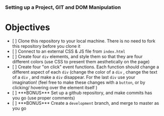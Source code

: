 ### Setting up a Project, GIT and DOM Manipulation 

<h1>Objectives</h1>
<ul>
    <li>[ ] Clone this repository to your local machine. There is no need to fork this repository before you clone it</li>
    <li>[ ] Connect to an external CSS & JS file from <code>index.html</code></li>
    <li>[ ] Create four <code>div</code> elements, and style them so that they are four different colors (use CSS to  present them aesthetically on the page)</li>
    <li>[ ] Create four "on click" event functions. Each function should change a different aspect of each <code>div</code> (change the color of a <code>div</code> , change the text of a <code>div</code> , and make a <code>div</code> disappear. For the last <code>div</code> use your imagination! (feel free to make these changes with a <code>button</code>, or by clicking/ hovering over the element itself )</li>
    <li>[ ] ***BONUS*** Set up a github repository, and make commits has you go (use proper comments)</li> 
    <li>[ ] ***BONUS*** Create a <code>development</code> branch, and merge to master as you go</li> 
</ul>
